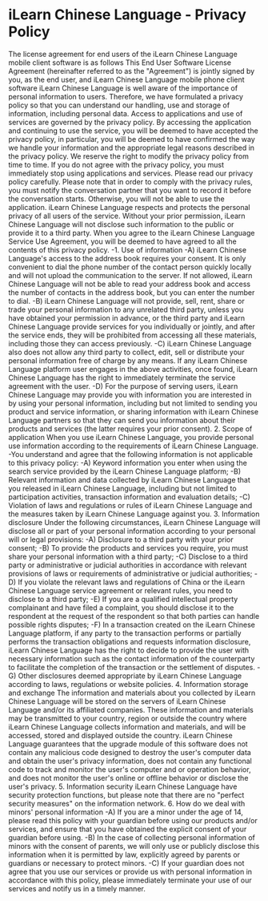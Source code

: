 # iLearn Chinese Language - Privacy Policy
The license agreement for end users of the iLearn Chinese Language mobile client software is as follows
This End User Software License Agreement (hereinafter referred to as the "Agreement") is jointly signed by you, as the end user, and iLearn Chinese Language mobile phone client software
iLearn Chinese Language is well aware of the importance of personal information to users. Therefore, we have formulated a privacy policy so that you can understand our handling, use and storage of information, including personal data. Access to applications and use of services are governed by the privacy policy.
By accessing the application and continuing to use the service, you will be deemed to have accepted the privacy policy, in particular, you will be deemed to have confirmed the way we handle your information and the appropriate legal reasons described in the privacy policy. We reserve the right to modify the privacy policy from time to time. If you do not agree with the privacy policy, you must immediately stop using applications and services. Please read our privacy policy carefully.
Please note that in order to comply with the privacy rules, you must notify the conversation partner that you want to record it before the conversation starts. Otherwise, you will not be able to use the application.
iLearn Chinese Language respects and protects the personal privacy of all users of the service. Without your prior permission, iLearn Chinese Language will not disclose such information to the public or provide it to a third party. When you agree to the iLearn Chinese Language Service Use Agreement, you will be deemed to have agreed to all the contents of this privacy policy.
-1. Use of information
-A) iLearn Chinese Language's access to the address book requires your consent. It is only convenient to dial the phone number of the contact person quickly locally and will not upload the communication to the server. If not allowed, iLearn Chinese Language will not be able to read your address book and access the number of contacts in the address book, but you can enter the number to dial.
-B) iLearn Chinese Language will not provide, sell, rent, share or trade your personal information to any unrelated third party, unless you have obtained your permission in advance, or the third party and iLearn Chinese Language provide services for you individually or jointly, and after the service ends, they will be prohibited from accessing all these materials, including those they can access previously.
-C) iLearn Chinese Language also does not allow any third party to collect, edit, sell or distribute your personal information free of charge by any means. If any iLearn Chinese Language platform user engages in the above activities, once found, iLearn Chinese Language has the right to immediately terminate the service agreement with the user.
-D) For the purpose of serving users, iLearn Chinese Language may provide you with information you are interested in by using your personal information, including but not limited to sending you product and service information, or sharing information with iLearn Chinese Language partners so that they can send you information about their products and services (the latter requires your prior consent).
2. Scope of application
When you use iLearn Chinese Language, you provide personal use information according to the requirements of iLearn Chinese Language.
-You understand and agree that the following information is not applicable to this privacy policy:
-A) Keyword information you enter when using the search service provided by the iLearn Chinese Language platform;
-B) Relevant information and data collected by iLearn Chinese Language that you released in iLearn Chinese Language, including but not limited to participation activities, transaction information and evaluation details;
-C) Violation of laws and regulations or rules of iLearn Chinese Language and the measures taken by iLearn Chinese Language against you.
3. Information disclosure Under the following circumstances, iLearn Chinese Language will disclose all or part of your personal information according to your personal will or legal provisions:
-A) Disclosure to a third party with your prior consent;
-B) To provide the products and services you require, you must share your personal information with a third party;
-C) Disclose to a third party or administrative or judicial authorities in accordance with relevant provisions of laws or requirements of administrative or judicial authorities;
-D) If you violate the relevant laws and regulations of China or the iLearn Chinese Language service agreement or relevant rules, you need to disclose to a third party;
-E) If you are a qualified intellectual property complainant and have filed a complaint, you should disclose it to the respondent at the request of the respondent so that both parties can handle possible rights disputes;
-F) In a transaction created on the iLearn Chinese Language platform, if any party to the transaction performs or partially performs the transaction obligations and requests information disclosure, iLearn Chinese Language has the right to decide to provide the user with necessary information such as the contact information of the counterparty to facilitate the completion of the transaction or the settlement of disputes.
-G) Other disclosures deemed appropriate by iLearn Chinese Language according to laws, regulations or website policies.
4. Information storage and exchange The information and materials about you collected by iLearn Chinese Language will be stored on the servers of iLearn Chinese Language and/or its affiliated companies. These information and materials may be transmitted to your country, region or outside the country where iLearn Chinese Language collects information and materials, and will be accessed, stored and displayed outside the country.
iLearn Chinese Language guarantees that the upgrade module of this software does not contain any malicious code designed to destroy the user's computer data and obtain the user's privacy information, does not contain any functional code to track and monitor the user's computer and or operation behavior, and does not monitor the user's online or offline behavior or disclose the user's privacy.
5. Information security
iLearn Chinese Language have security protection functions, but please note that there are no "perfect security measures" on the information network.
6. How do we deal with minors' personal information
-A) If you are a minor under the age of 14, please read this policy with your guardian before using our products and/or services, and ensure that you have obtained the explicit consent of your guardian before using.
-B) In the case of collecting personal information of minors with the consent of parents, we will only use or publicly disclose this information when it is permitted by law, explicitly agreed by parents or guardians or necessary to protect minors.
-C) If your guardian does not agree that you use our services or provide us with personal information in accordance with this policy, please immediately terminate your use of our services and notify us in a timely manner.
